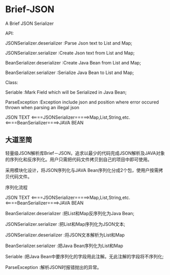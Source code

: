# Brief-JSON
A Brief JSON Serializer

API:

JSONSerializer.deserializer :Parse Json text to List and Map;

JSONSerializer.serializer :Create Json text from List and Map;

BeanSerializer.deserializer :Create Java Bean from List and Map;

BeanSerializer.serializer :Serialize Java Bean to List and Map;

Class:

Seriable :Mark Field which will be Serialized in Java Bean;

ParseException :Exception include json and position where error occured thrown when parsing an illegal json

JSON TEXT <====JSONSerializer=====>Map,List,String,etc. <====BeanSerializer====>JAVA BEAN

## 大道至简

轻量级JSON解析库Brief－JSON，追求以最少的代码完成JSON解析及JAVA对象的序列化和反序列化。用户只需把代码文件拷贝到自己的项目中即可使用。

采用模块化设计，将JSON序列化与JAVA Bean序列化分成2个包，使用户按需拷贝代码文件。

序列化流程

JSON TEXT <====JSONSerializer=====>Map,List,String,etc. <====BeanSerializer====>JAVA BEAN

BeanSerializer.deserializer :把List和Map反序列化为Java Bean;

JSONSerializer.serializer :把List和Map序列化为JSON文本;

JSONSerializer.deserializer :将JSON文本解析为List和Map

BeanSerializer.serializer :把Java Bean序列化为List和Map


Seriable :把Java Bean中要序列化的字段用此注解。无此注解的字段将不序列化;

ParseException :解析JSON时报错抛出的异常。